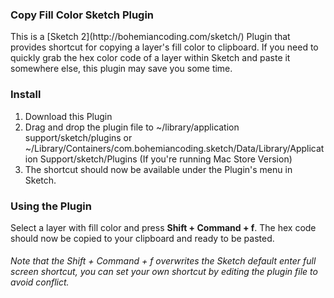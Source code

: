 <h3>Copy Fill Color Sketch Plugin</h3>
This is a [Sketch 2](http://bohemiancoding.com/sketch/) Plugin that provides shortcut for copying a layer's fill color to clipboard. If you need to quickly grab the hex color code of a layer within Sketch and paste it somewhere else, this plugin may save you some time.

<h3>Install</h3>

1. Download this Plugin
2. Drag and drop the plugin file to ~/library/application support/sketch/plugins or ~/Library/Containers/com.bohemiancoding.sketch/Data/Library/Application Support/sketch/Plugins (If you're running Mac Store Version)
3. The shortcut should now be available under the Plugin's menu in Sketch.

<h3>Using the Plugin</h3>
Select a layer with fill color and press <b>Shift + Command + f</b>. The hex code should now be copied to your clipboard and ready to be pasted.

<h6>Note that the Shift + Command + f overwrites the Sketch default enter full screen shortcut, you can set your own shortcut by editing the plugin file to avoid conflict.<h6>
